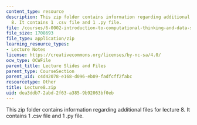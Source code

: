 ```yaml
---
content_type: resource
description: This zip folder contains information regarding additional files for lecture
  8. It contains 1 .csv file and 1 .py file.
file: /courses/6-0002-introduction-to-computational-thinking-and-data-science-fall-2016/dea3ddb72abd2f63a3859b92063bf0eb_Lecture8.zip
file_size: 1708693
file_type: application/zip
learning_resource_types:
- Lecture Notes
license: https://creativecommons.org/licenses/by-nc-sa/4.0/
ocw_type: OCWFile
parent_title: Lecture Slides and Files
parent_type: CourseSection
parent_uid: c4d42078-e168-d096-eb09-fadfcff2fabc
resourcetype: Other
title: Lecture8.zip
uid: dea3ddb7-2abd-2f63-a385-9b92063bf0eb
---
```

This zip folder contains information regarding additional files for lecture 8. It contains 1 .csv file and 1 .py file.